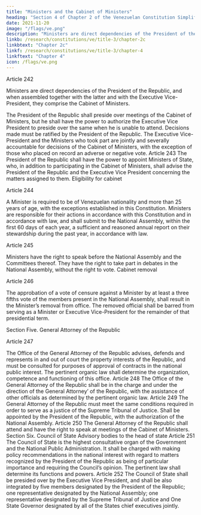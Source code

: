 ```yaml
---
title: "Ministers and the Cabinet of Ministers"
heading: "Section 4 of Chapter 2 of the Venezuelan Constitution Simplified"
date: 2021-11-20
image: "/flags/ve.png"
description: "Ministers are direct dependencies of the President of the Republic, and when assembled together with the latter and with the Executive Vice-President, they comprise the Cabinet of Ministers"
linkb: /research/constitutions/ve/title-3/chapter-2c
linkbtext: "Chapter 2c"
linkf: /research/constitutions/ve/title-3/chapter-4
linkftext: "Chapter 4"
icon: /flags/ve.png
---
```





Article 242

Ministers are direct dependencies of the President of the Republic, and when assembled together with the latter and with the Executive Vice-President, they comprise the Cabinet of Ministers.

The President of the Republic shall preside over meetings of the Cabinet of Ministers,
but he shall have the power to authorize the Executive Vice President to preside over
the same when he is unable to attend. Decisions made must be ratified by the President
of the Republic.
The Executive Vice-President and the Ministers who took part are jointly and severally
accountable for decisions of the Cabinet of Ministers, with the exception of those who
placed on record an adverse or negative vote.
Article 243
The President of the Republic shall have the power to appoint Ministers of State, who, in
addition to participating in the Cabinet of Ministers, shall advise the President of the
Republic and the Executive Vice President concerning the matters assigned to them.
Eligibility for cabinet

Article 244

A Minister is required to be of Venezuelan nationality and more than 25 years of age,
with the exceptions established in this Constitution.
Ministers are responsible for their actions in accordance with this Constitution and in
accordance with law, and shall submit to the National Assembly, within the first 60 days
of each year, a sufficient and reasoned annual report on their stewardship during the
past year, in accordance with law.

Article 245

Ministers have the right to speak before the National Assembly and the Committees
thereof. They have the right to take part in debates in the National Assembly, without
the right to vote.
Cabinet removal

Article 246

The approbation of a vote of censure against a Minister by at least a three fifths vote of
the members present in the National Assembly, shall result in the Minister’s removal
from office. The removed official shall be barred from serving as a Minister or Executive
Vice-President for the remainder of that presidential term.

Section Five. General Attorney of the Republic

Article 247

The Office of the General Attorney of the Republic advises, defends and represents in
and out of court the property interests of the Republic, and must be consulted for
purposes of approval of contracts in the national public interest.
The pertinent organic law shall determine the organization, competence and functioning
of this office.
Article 248
The Office of the General Attorney of the Republic shall be in the charge and under the
direction of the General Attorney’ of the Republic, with the assistance of other officials
as determined by the pertinent organic law.
Article 249
The General Attorney of the Republic must meet the same conditions required in order
to serve as a justice of the Supreme Tribunal of Justice. Shall be appointed by the
President of the Republic, with the authorization of the National Assembly.
Article 250
The General Attorney of the Republic shall attend and have the right to speak at
meetings of the Cabinet of Ministers.
Section Six. Council of State
Advisory bodies to the head of state
Article 251
The Council of State is the highest consultative organ of the Government and the
National Public Administration. It shall be charged with making policy recommendations
in the national interest with regard to matters recognized by the President of the
Republic as being of particular importance and requiring the Council’s opinion.
The pertinent law shall determine its functions and powers.
Article 252
The Council of State shall be presided over by the Executive Vice President, and shall be
also integrated by five members designated by the President of the Republic; one
representative designated by the National Assembly; one representative designated by
the Supreme Tribunal of Justice and One State Governor designated by all of the States
chief executives jointly.

